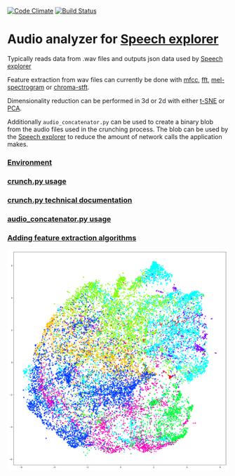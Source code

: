 
[![Code Climate](https://codeclimate.com/github/SSGL-SEP/t-sne_cruncher/badges/gpa.png)](https://codeclimate.com/github/SSGL-SEP/t-sne_cruncher) [![Build Status](https://travis-ci.org/SSGL-SEP/t-sne_cruncher.png?branch=master)](https://travis-ci.org/SSGL-SEP/t-sne_cruncher)

# Audio analyzer for [Speech explorer](https://github.com/SSGL-SEP/speech_explorer)

Typically reads data from .wav files and outputs json data used by [Speech explorer](https://github.com/SSGL-SEP/speech_explorer)

Feature extraction from wav files can currently be done with [mfcc](https://en.wikipedia.org/wiki/Mel-frequency_cepstrum), [fft](https://en.wikipedia.org/wiki/Fast_Fourier_transform), [mel-spectrogram](https://en.wikipedia.org/wiki/Mel_scale) or [chroma-stft](https://labrosa.ee.columbia.edu/matlab/chroma-ansyn/).

Dimensionality reduction can be performed in 3d or 2d with either [t-SNE](https://en.wikipedia.org/wiki/T-distributed_stochastic_neighbor_embedding) or [PCA](https://en.wikipedia.org/wiki/Principal_component_analysis).

Additionally `audio_concatenator.py` can be used to create a binary blob from the audio files used in the crunching process. The blob can be used by the [Speech explorer](https://github.com/SSGL-SEP/speech_explorer) to reduce the amount of network calls the application makes.

### [Environment](docs/environment.md)

### [crunch.py usage](docs/crunch_usage.md)

### [crunch.py technical documentation](docs/technical_documentation.md)

### [audio_concatenator.py usage](docs/audio_concatenator_usage.md)

### [Adding feature extraction algorithms](docs/feature_extraction.md)

![syllable map](docs/mfcc_syllable_30.png)
